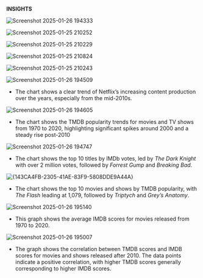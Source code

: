   **INSIGHTS**

![Screenshot 2025-01-26 194333](https://github.com/user-attachments/assets/8ad1485c-5d19-4ead-80d3-4223052d3b9b)

![Screenshot 2025-01-25 210252](https://github.com/user-attachments/assets/eaccfe00-a619-4733-baf6-f1c4ace0c47f)

![Screenshot 2025-01-25 210229](https://github.com/user-attachments/assets/1d08b5c6-361b-447a-b27a-9643a44cae3b)

![Screenshot 2025-01-25 210824](https://github.com/user-attachments/assets/5ab46cb5-023b-4a56-bed3-fe9a94c950ee)

![Screenshot 2025-01-25 210243](https://github.com/user-attachments/assets/0c2baee8-b9a7-4ca3-bb25-959d0928e036)


![Screenshot 2025-01-26 194509](https://github.com/user-attachments/assets/5d1d5a50-cbbb-4f67-912a-f9663ac17d0a)

- The chart shows a clear trend of Netflix’s increasing content production over the years, especially from the mid-2010s.

![Screenshot 2025-01-26 194605](https://github.com/user-attachments/assets/01e1129c-4c0f-438b-8f48-292bfe5e0a4f)

- The chart shows the TMDB popularity trends for movies and TV shows from 1970 to 2020, highlighting significant spikes around 2000 and a steady rise post-2010

![Screenshot 2025-01-26 194747](https://github.com/user-attachments/assets/2a235efd-eac5-45d2-824b-9fc214bbc5d1)

- The chart shows the top 10 titles by IMDb votes, led by *The Dark Knight* with over 2 million votes, followed by *Forrest Gump* and *Breaking Bad*.

![{143CA4FB-2305-41AE-83F9-5808DDE9A44A}](https://github.com/user-attachments/assets/3b8545a9-d71d-43d4-877b-0fe8875a31e2)

- The chart shows the top 10 movies and shows by TMDB popularity, with *The Flash* leading at 1,079, followed by *Triptych* and *Grey’s Anatomy*.

![Screenshot 2025-01-26 195140](https://github.com/user-attachments/assets/62308586-99ed-4af7-b1f7-d32b9da171aa)

- This graph shows the average IMDB scores for movies released from 1970 to 2020.

![Screenshot 2025-01-26 195007](https://github.com/user-attachments/assets/65012714-ad08-47a1-8e5b-050bf5e08018)

- The graph shows the correlation between TMDB scores and IMDB scores for movies and shows released after 2010. 
  The data points indicate a positive correlation, with higher TMDB scores generally corresponding to higher IMDB scores.
